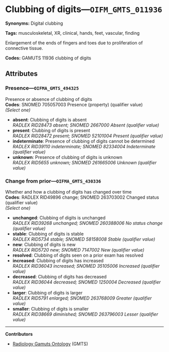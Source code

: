# Clubbing of digits—`OIFM_GMTS_011936`

**Synonyms:** Digital clubbing

**Tags:** musculoskeletal, XR, clinical, hands, feet, vascular, finding

Enlargement of the ends of fingers and toes due to proliferation of connective tissue.

**Codes:** GAMUTS 11936 clubbing of digits

## Attributes

### Presence—`OIFMA_GMTS_494325`

Presence or absence of clubbing of digits  
**Codes**: SNOMED 705057003 Presence (property) (qualifier value)  
*(Select one)*

- **absent**: Clubbing of digits is absent  
_RADLEX RID28473 absent; SNOMED 2667000 Absent (qualifier value)_
- **present**: Clubbing of digits is present  
_RADLEX RID28472 present; SNOMED 52101004 Present (qualifier value)_
- **indeterminate**: Presence of clubbing of digits cannot be determined  
_RADLEX RID39110 indeterminate; SNOMED 82334004 Indeterminate (qualifier value)_
- **unknown**: Presence of clubbing of digits is unknown  
_RADLEX RID5655 unknown; SNOMED 261665006 Unknown (qualifier value)_

### Change from prior—`OIFMA_GMTS_430336`

Whether and how a clubbing of digits has changed over time  
**Codes**: RADLEX RID49896 change; SNOMED 263703002 Changed status (qualifier value)  
*(Select one)*

- **unchanged**: Clubbing of digits is unchanged  
_RADLEX RID39268 unchanged; SNOMED 260388006 No status change (qualifier value)_
- **stable**: Clubbing of digits is stable  
_RADLEX RID5734 stable; SNOMED 58158008 Stable (qualifier value)_
- **new**: Clubbing of digits is new  
_RADLEX RID5720 new; SNOMED 7147002 New (qualifier value)_
- **resolved**: Clubbing of digits seen on a prior exam has resolved  
- **increased**: Clubbing of digits has increased  
_RADLEX RID36043 increased; SNOMED 35105006 Increased (qualifier value)_
- **decreased**: Clubbing of digits has decreased  
_RADLEX RID36044 decreased; SNOMED 1250004 Decreased (qualifier value)_
- **larger**: Clubbing of digits is larger  
_RADLEX RID5791 enlarged; SNOMED 263768009 Greater (qualifier value)_
- **smaller**: Clubbing of digits is smaller  
_RADLEX RID38669 diminished; SNOMED 263796003 Lesser (qualifier value)_

---

**Contributors**

- [Radiology Gamuts Ontology](https://gamuts.net/) (GMTS)